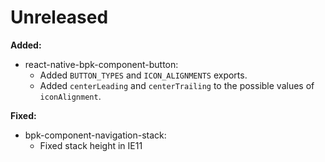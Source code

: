 # Unreleased

**Added:**
- react-native-bpk-component-button:
  - Added `BUTTON_TYPES` and `ICON_ALIGNMENTS` exports.
  - Added `centerLeading` and `centerTrailing` to the possible values of `iconAlignment`.
  
**Fixed:**
- bpk-component-navigation-stack:
  - Fixed stack height in IE11
